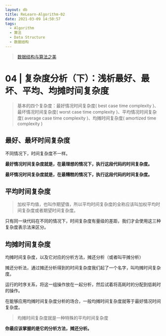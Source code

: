 ```yaml
---
layout: db
title: ReLearn-Algorithm-02
date: 2021-03-09 14:50:57
tags:
  - Algorithm
  - 算法
  - Data Structure
  - 数据结构
---
```


> [数据结构与算法之美](https://time.geekbang.org/column/intro/126)

# 04 | 复杂度分析（下）：浅析最好、最坏、平均、均摊时间复杂度

> 基本的四个复杂度：最好情况时间复杂度( best case time complexity )、最坏情况时间复杂度( worst case time complexity )、平均情况时间复杂度( average case time complexity )、均摊时间复杂度( amortized time complexity )

## 最好、最坏时间复杂度

不同情况下，时间复杂度不一样。

**最好情况时间复杂度就是，在最理想的情况下，执行这段代码的时间复杂度。**

**最坏情况时间复杂度就是，在最糟糕的情况下，执行这段代码的时间复杂度。**

## 平均时间复杂度

> 加权平均值，也叫作期望值，所以平均时间复杂度的全称应该叫加权平均时间复杂度或者期望时间复杂度。

只有同一块代码在不同的情况下，时间复杂度有量级的差距，我们才会使用这三种复杂度表示法来区分。

## 均摊时间复杂度

均摊时间复杂度，以及它对应的分析方法，摊还分析（或者叫平摊分析）

摊还分析法，通过摊还分析得到的时间复杂度我们起了一个名字，叫均摊时间复杂度。

运行的时序关系，将这一组操作放在一起分析，然后试着将高耗时的分配到低耗时的操作。

在能够应用均摊时间复杂度分析的场合，一般均摊时间复杂度就等于最好情况时间复杂度。

> 均摊时间复杂度就是一种特殊的平均时间复杂度

**你最应该掌握的是它的分析方法，摊还分析。**
